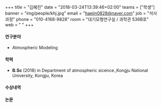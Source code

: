 +++
title = "김혜진"
date = "2018-03-24T13:39:46+02:00"
teams = ["학생"]
banner = "img/people/khj.jpg"
email = "haejin0828@naver.com"
job = "석사과정"
phone = "010-4168-9828"
room = "대기모형연구실 / 과학관 536B호"
web = " "
+++

#### 연구분야
+ Atmospheric Modeling

#### 학력
+ **B.Sc** (2018) in Department of atmospheric sicence.,Kongju National University, Kongju, Korea
#### 수상내역


#### 논문
